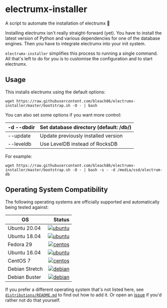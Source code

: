 # electrumx-installer
A script to automate the installation of electrumx 🤖

Installing electrumx isn't really straight-forward (yet). You have to install the latest version of Python and various dependencies for
one of the database engines. Then you have to integrate electrumx into your init system.

`electrumx-installer` simplifies this process to running a single command. All that's left to do for you
is to customise the configuration and to start electrumx.

## Usage
This installs electrumx using the default options:

    wget https://raw.githubusercontent.com/bleach86/electrumx-installer/master/bootstrap.sh -O - | bash

You can also set some options if you want more control:

| -d --dbdir | Set database directory (default: /db/) |
|------------|----------------------------------------|
| --update   | Update previously installed version    |
| --leveldb  | Use LevelDB instead of RocksDB         |

For example:

    wget https://raw.githubusercontent.com/bleach86/electrumx-installer/master/bootstrap.sh -O - | bash -s - -d /media/ssd/electrum-db

     
## Operating System Compatibility

The following operating systems are officially supported and automatically being tested against:

| OS | Status |
|----------|---:|
| Ubuntu 20.04   | [![ubuntu](https://badges.herokuapp.com/travis/bleach86/electrumx-installer?env=IMAGE=%22ubuntu:20.04%22&label=ubuntu:20.04)](https://travis-ci.org/bauerj/electrumx-installer/) |
| Ubuntu 18.04   | [![ubuntu](https://badges.herokuapp.com/travis/bleach86/electrumx-installer?env=IMAGE=%22ubuntu:18.04%22&label=ubuntu:18.04)](https://travis-ci.org/bauerj/electrumx-installer/) |
| Fedora 29      | [![centos](https://badges.herokuapp.com/travis/bleach86/electrumx-installer?env=IMAGE=%22fedora:28%22&label=fedora:28)](https://travis-ci.org/bauerj/electrumx-installer/) |
| Ubuntu 16.04   | [![ubuntu](https://badges.herokuapp.com/travis/bleach86/electrumx-installer?env=IMAGE=%22ubuntu:16.04%22&label=ubuntu:16.04)](https://travis-ci.org/bauerj/electrumx-installer/) |
| CentOS 7       | [![centos](https://badges.herokuapp.com/travis/bleach86/electrumx-installer?env=IMAGE=%22centos:7%22&label=centos:7)](https://travis-ci.org/bauerj/electrumx-installer/) |
| Debian Stretch | [![debian](https://badges.herokuapp.com/travis/bleach86/electrumx-installer?env=IMAGE=%22debian:9%22&label=debian:9)](https://travis-ci.org/bauerj/electrumx-installer/) |
| Debian Buster  | [![debian](https://badges.herokuapp.com/travis/bleach86/electrumx-installer?env=IMAGE=%22debian:10%22&label=debian:10)](https://travis-ci.org/bauerj/electrumx-installer/) |


If you prefer a different operating system that's not listed here, see
[`distributions/README.md`](https://github.com/bleach86/electrumx-installer/blob/master/distributions/README.md) to find out how to add it.
Or open an [issue](https://github.com/bleach86/electrumx-installer/issues/new) if you'd rather not do that yourself.
